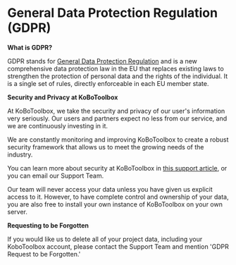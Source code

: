 # General Data Protection Regulation (GDPR)

**What is GDPR?**

GDPR stands for [General Data Protection Regulation](https://gdpr-info.eu) and is a new comprehensive data protection law in the EU that replaces existing laws to strengthen the protection of personal data and the rights of the individual. It is a single set of rules, directly enforceable in each EU member state.

**Security and Privacy at KoBoToolbox**

At KoBoToolbox, we take the security and privacy of our user's information very seriously. Our users and partners expect no less from our service, and we are continuously investing in it.

We are constantly monitoring and improving KoBoToolbox to create a robust security framework that allows us to meet the growing needs of the industry.

You can learn more about security at KoBoToolbox in [this support article](is_my_data_safe.html), or you can email our Support Team.

Our team will never access your data unless you have given us explicit access to it. However, to have complete control and ownership of your data, you are also free to install your own instance of KoBoToolbox on your own server.

**Requesting to be Forgotten**

If you would like us to delete all of your project data, including your KoboToolbox account, please contact the Support Team and mention 'GDPR Request to be Forgotten.'
